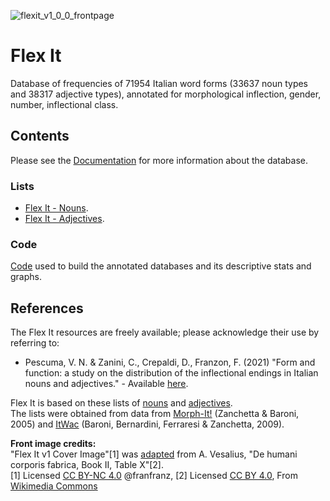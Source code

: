 ![flexit_v1_0_0_frontpage](https://user-images.githubusercontent.com/68060778/119316227-ff47f200-bc76-11eb-9735-325ffe37f00e.png)

# Flex It
Database of frequencies of 71954 Italian word forms (33637 noun types and 38317 adjective types), annotated for morphological inflection, gender, number, inflectional class. 

## Contents 
Please see the [Documentation](https://github.com/franfranz/Flex_it/blob/main/Flex_it_V1_0_3b_contents.pdf) for more information about the database. 

### Lists
* [Flex It - Nouns](https://github.com/franfranz/Flex_it/blob/main/Flex_it_nouns.csv).
* [Flex It - Adjectives](https://github.com/franfranz/Flex_it/blob/main/Flex_it_adj.csv).

### Code
[Code](https://github.com/franfranz/Flex_it/tree/main/code) used to build the annotated databases and its descriptive stats and graphs. 

## References
The Flex It resources are freely available; please acknowledge their use by referring to:

* Pescuma, V. N. & Zanini, C., Crepaldi, D., Franzon, F. (2021) "Form and function: a study on the distribution of the inflectional endings in Italian nouns and adjectives." - Available [here](https://doi.org/10.3389/fpsyg.2021.720228). 

Flex It is based on these lists of [nouns](https://github.com/franfranz/Word_Frequency_Lists_ITA/blob/main/itwac_nouns_lemmas_raw_2_0_0.zip) and [adjectives](https://github.com/franfranz/Word_Frequency_Lists_ITA/blob/main/itwac_adj_lemmas_notail_2_1_0.csv). \
The lists were obtained from data from [Morph-It!](https://docs.sslmit.unibo.it/doku.php?id=resources:morph-it) (Zanchetta & Baroni, 2005) and [ItWac](https://cqpweb.lancs.ac.uk/itwac/) (Baroni, Bernardini, Ferraresi & Zanchetta, 2009). 

**Front image credits:**  
"Flex It v1 Cover Image"[1] was [adapted](https://github.com/franfranz/Graphs_and_Pics_Toytools) from A. Vesalius, "De humani corporis fabrica, Book II, Table X"[2]. \
 [1] Licensed [CC BY-NC 4.0](https://creativecommons.org/licenses/by-nc/4.0/) @franfranz, [2] Licensed [CC BY 4.0](https://creativecommons.org/licenses/by/4.0/), From [Wikimedia Commons](https://upload.wikimedia.org/wikipedia/commons/4/4a/A._Vesalius%2C_De_humani_corporis_fabrica._Wellcome_L0021650.jpg)
